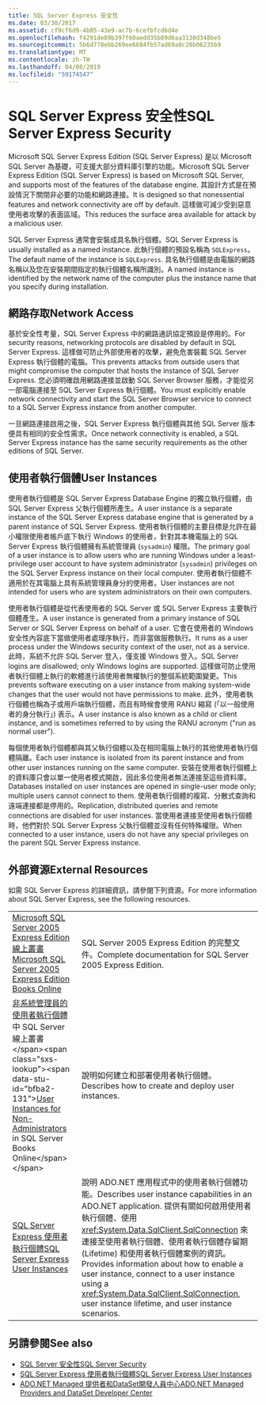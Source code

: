 ```yaml
---
title: SQL Server Express 安全性
ms.date: 03/30/2017
ms.assetid: cf9cf6d9-4b05-43e9-ac7b-6cefbfcd6d4e
ms.openlocfilehash: f4291de89b397f60aedd35b89d6aa3130d348be5
ms.sourcegitcommit: 5b6d778ebb269ee6684fb57ad69a8c28b06235b9
ms.translationtype: MT
ms.contentlocale: zh-TW
ms.lasthandoff: 04/08/2019
ms.locfileid: "59174547"
---
```

# <a name="sql-server-express-security"></a><span data-ttu-id="bfba2-102">SQL Server Express 安全性</span><span class="sxs-lookup"><span data-stu-id="bfba2-102">SQL Server Express Security</span></span>
<span data-ttu-id="bfba2-103">Microsoft SQL Server Express Edition (SQL Server Express) 是以 Microsoft SQL Server 為基礎，可支援大部分資料庫引擎的功能。</span><span class="sxs-lookup"><span data-stu-id="bfba2-103">Microsoft SQL Server Express Edition (SQL Server Express) is based on Microsoft SQL Server, and supports most of the features of the database engine.</span></span> <span data-ttu-id="bfba2-104">其設計方式是在預設情況下關閉非必要的功能和網路連接。</span><span class="sxs-lookup"><span data-stu-id="bfba2-104">It is designed so that nonessential features and network connectivity are off by default.</span></span> <span data-ttu-id="bfba2-105">這樣做可減少受到惡意使用者攻擊的表面區域。</span><span class="sxs-lookup"><span data-stu-id="bfba2-105">This reduces the surface area available for attack by a malicious user.</span></span>  
  
 <span data-ttu-id="bfba2-106">SQL Server Express 通常會安裝成具名執行個體。</span><span class="sxs-lookup"><span data-stu-id="bfba2-106">SQL Server Express is usually installed as a named instance.</span></span> <span data-ttu-id="bfba2-107">此執行個體的預設名稱為 `SQLExpress`。</span><span class="sxs-lookup"><span data-stu-id="bfba2-107">The default name of the instance is `SQLExpress`.</span></span> <span data-ttu-id="bfba2-108">具名執行個體是由電腦的網路名稱以及您在安裝期間指定的執行個體名稱所識別。</span><span class="sxs-lookup"><span data-stu-id="bfba2-108">A named instance is identified by the network name of the computer plus the instance name that you specify during installation.</span></span>  
  
## <a name="network-access"></a><span data-ttu-id="bfba2-109">網路存取</span><span class="sxs-lookup"><span data-stu-id="bfba2-109">Network Access</span></span>  
 <span data-ttu-id="bfba2-110">基於安全性考量，SQL Server Express 中的網路通訊協定預設是停用的。</span><span class="sxs-lookup"><span data-stu-id="bfba2-110">For security reasons, networking protocols are disabled by default in SQL Server Express.</span></span> <span data-ttu-id="bfba2-111">這樣做可防止外部使用者的攻擊，避免危害裝載 SQL Server Express 執行個體的電腦。</span><span class="sxs-lookup"><span data-stu-id="bfba2-111">This prevents attacks from outside users that might compromise the computer that hosts the instance of SQL Server Express.</span></span> <span data-ttu-id="bfba2-112">您必須明確啟用網路連接並啟動 SQL Server Browser 服務，才能從另一部電腦連接至 SQL Server Express 執行個體。</span><span class="sxs-lookup"><span data-stu-id="bfba2-112">You must explicitly enable network connectivity and start the SQL Server Browser service to connect to a SQL Server Express instance from another computer.</span></span>  
  
 <span data-ttu-id="bfba2-113">一旦網路連接啟用之後，SQL Server Express 執行個體與其他 SQL Server 版本便具有相同的安全性需求。</span><span class="sxs-lookup"><span data-stu-id="bfba2-113">Once network connectivity is enabled, a SQL Server Express instance has the same security requirements as the other editions of SQL Server.</span></span>  
  
## <a name="user-instances"></a><span data-ttu-id="bfba2-114">使用者執行個體</span><span class="sxs-lookup"><span data-stu-id="bfba2-114">User Instances</span></span>  
 <span data-ttu-id="bfba2-115">使用者執行個體是 SQL Server Express Database Engine 的獨立執行個體，由 SQL Server Express 父執行個體所產生。</span><span class="sxs-lookup"><span data-stu-id="bfba2-115">A user instance is a separate instance of the SQL Server Express database engine that is generated by a parent instance of SQL Server Express.</span></span> <span data-ttu-id="bfba2-116">使用者執行個體的主要目標是允許在最小權限使用者帳戶底下執行 Windows 的使用者，針對其本機電腦上的 SQL Server Express 執行個體擁有系統管理員 (`sysadmin`) 權限。</span><span class="sxs-lookup"><span data-stu-id="bfba2-116">The primary goal of a user instance is to allow users who are running Windows under a least-privilege user account to have system administrator (`sysadmin`) privileges on the SQL Server Express instance on their local computer.</span></span> <span data-ttu-id="bfba2-117">使用者執行個體不適用於在其電腦上具有系統管理員身分的使用者。</span><span class="sxs-lookup"><span data-stu-id="bfba2-117">User instances are not intended for users who are system administrators on their own computers.</span></span>  
  
 <span data-ttu-id="bfba2-118">使用者執行個體是從代表使用者的 SQL Server 或 SQL Server Express 主要執行個體產生。</span><span class="sxs-lookup"><span data-stu-id="bfba2-118">A user instance is generated from a primary instance of SQL Server or SQL Server Express on behalf of a user.</span></span> <span data-ttu-id="bfba2-119">它會在使用者的 Windows 安全性內容底下當做使用者處理序執行，而非當做服務執行。</span><span class="sxs-lookup"><span data-stu-id="bfba2-119">It runs as a user process under the Windows security context of the user, not as a service.</span></span> <span data-ttu-id="bfba2-120">此時，系統不允許 SQL Server 登入，僅支援 Windows 登入。</span><span class="sxs-lookup"><span data-stu-id="bfba2-120">SQL Server logins are disallowed; only Windows logins are supported.</span></span> <span data-ttu-id="bfba2-121">這樣做可防止使用者執行個體上執行的軟體進行該使用者無權執行的整個系統範圍變更。</span><span class="sxs-lookup"><span data-stu-id="bfba2-121">This prevents software executing on a user instance from making system-wide changes that the user would not have permissions to make.</span></span> <span data-ttu-id="bfba2-122">此外，使用者執行個體也稱為子或用戶端執行個體，而且有時候會使用 RANU 縮寫 (「以一般使用者的身分執行」) 表示。</span><span class="sxs-lookup"><span data-stu-id="bfba2-122">A user instance is also known as a child or client instance, and is sometimes referred to by using the RANU acronym ("run as normal user").</span></span>  
  
 <span data-ttu-id="bfba2-123">每個使用者執行個體都與其父執行個體以及在相同電腦上執行的其他使用者執行個體隔離。</span><span class="sxs-lookup"><span data-stu-id="bfba2-123">Each user instance is isolated from its parent instance and from other user instances running on the same computer.</span></span> <span data-ttu-id="bfba2-124">安裝在使用者執行個體上的資料庫只會以單一使用者模式開啟，因此多位使用者無法連接至這些資料庫。</span><span class="sxs-lookup"><span data-stu-id="bfba2-124">Databases installed on user instances are opened in single-user mode only; multiple users cannot connect to them.</span></span> <span data-ttu-id="bfba2-125">使用者執行個體的複寫、分散式查詢和遠端連接都是停用的。</span><span class="sxs-lookup"><span data-stu-id="bfba2-125">Replication, distributed queries and remote connections are disabled for user instances.</span></span> <span data-ttu-id="bfba2-126">當使用者連接至使用者執行個體時，他們對於 SQL Server Express 父執行個體並沒有任何特殊權限。</span><span class="sxs-lookup"><span data-stu-id="bfba2-126">When connected to a user instance, users do not have any special privileges on the parent SQL Server Express instance.</span></span>  
  
## <a name="external-resources"></a><span data-ttu-id="bfba2-127">外部資源</span><span class="sxs-lookup"><span data-stu-id="bfba2-127">External Resources</span></span>  
 <span data-ttu-id="bfba2-128">如需 SQL Server Express 的詳細資訊，請參閱下列資源。</span><span class="sxs-lookup"><span data-stu-id="bfba2-128">For more information about SQL Server Express, see the following resources.</span></span>  
  
|||  
|-|-|  
|[<span data-ttu-id="bfba2-129">Microsoft SQL Server 2005 Express Edition 線上叢書</span><span class="sxs-lookup"><span data-stu-id="bfba2-129">Microsoft SQL Server 2005 Express Edition Books Online</span></span>](https://docs.microsoft.com/previous-versions/sql/sql-server-2005/ms165706(v=sql.90))|<span data-ttu-id="bfba2-130">SQL Server 2005 Express Edition 的完整文件。</span><span class="sxs-lookup"><span data-stu-id="bfba2-130">Complete documentation for SQL Server 2005 Express Edition.</span></span>|  
|<span data-ttu-id="bfba2-131">[非系統管理員的使用者執行個體](https://docs.microsoft.com/previous-versions/sql/sql-server-2008/ms143684(v=sql.100))中 SQL Server 線上叢書</span><span class="sxs-lookup"><span data-stu-id="bfba2-131">[User Instances for Non-Administrators](https://docs.microsoft.com/previous-versions/sql/sql-server-2008/ms143684(v=sql.100)) in SQL Server Books Online</span></span>|<span data-ttu-id="bfba2-132">說明如何建立和部署使用者執行個體。</span><span class="sxs-lookup"><span data-stu-id="bfba2-132">Describes how to create and deploy user instances.</span></span>|  
|[<span data-ttu-id="bfba2-133">SQL Server Express 使用者執行個體</span><span class="sxs-lookup"><span data-stu-id="bfba2-133">SQL Server Express User Instances</span></span>](../../../../../docs/framework/data/adonet/sql/sql-server-express-user-instances.md)|<span data-ttu-id="bfba2-134">說明 ADO.NET 應用程式中的使用者執行個體功能。</span><span class="sxs-lookup"><span data-stu-id="bfba2-134">Describes user instance capabilities in an ADO.NET application.</span></span> <span data-ttu-id="bfba2-135">提供有關如何啟用使用者執行個體、使用 <xref:System.Data.SqlClient.SqlConnection> 來連接至使用者執行個體、使用者執行個體存留期 (Lifetime) 和使用者執行個體案例的資訊。</span><span class="sxs-lookup"><span data-stu-id="bfba2-135">Provides information about how to enable a user instance, connect to a user instance using a <xref:System.Data.SqlClient.SqlConnection>, user instance lifetime, and user instance scenarios.</span></span>|  
  
## <a name="see-also"></a><span data-ttu-id="bfba2-136">另請參閱</span><span class="sxs-lookup"><span data-stu-id="bfba2-136">See also</span></span>

- [<span data-ttu-id="bfba2-137">SQL Server 安全性</span><span class="sxs-lookup"><span data-stu-id="bfba2-137">SQL Server Security</span></span>](../../../../../docs/framework/data/adonet/sql/sql-server-security.md)
- [<span data-ttu-id="bfba2-138">SQL Server Express 使用者執行個體</span><span class="sxs-lookup"><span data-stu-id="bfba2-138">SQL Server Express User Instances</span></span>](../../../../../docs/framework/data/adonet/sql/sql-server-express-user-instances.md)
- [<span data-ttu-id="bfba2-139">ADO.NET Managed 提供者和DataSet開發人員中心</span><span class="sxs-lookup"><span data-stu-id="bfba2-139">ADO.NET Managed Providers and DataSet Developer Center</span></span>](https://go.microsoft.com/fwlink/?LinkId=217917)
